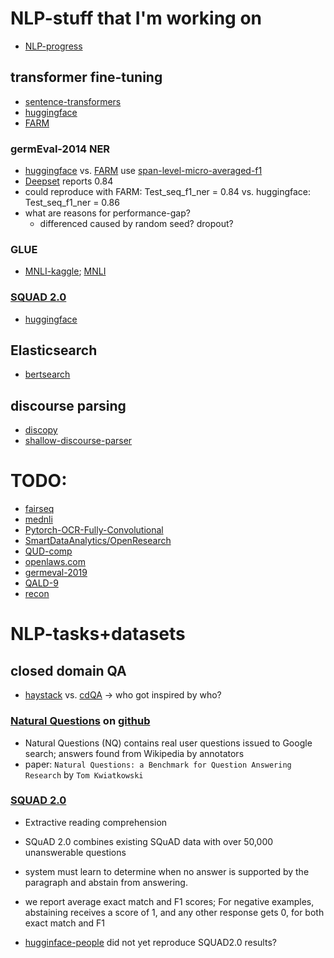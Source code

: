 # NLP-stuff that I'm working on
* [NLP-progress](https://github.com/sebastianruder/NLP-progress)

## transformer fine-tuning
* [sentence-transformers](https://github.com/UKPLab/sentence-transformers)
* [huggingface](https://github.com/huggingface/transformers)
* [FARM](https://github.com/deepset-ai/FARM)

### germEval-2014 NER 
* [huggingface](https://github.com/huggingface/transformers/blob/7296f1010b6faaf3b1fb409bc5a9ebadcea51973/examples/run_ner.py#L28) vs. [FARM](https://github.com/deepset-ai/FARM/blob/7b60e4ea12c82185196bd6de9c33baeefe8bd75b/farm/metrics.py#L5) use [span-level-micro-averaged-f1](https://github.com/chakki-works/seqeval/blob/445d99798f6969f606dbf5978d936d5a8b33bbd1/seqeval/metrics/sequence_labeling.py#L116)
* [Deepset](https://deepset.ai/german-bert) reports 0.84
* could reproduce with FARM: Test_seq_f1_ner = 0.84 vs. huggingface: Test_seq_f1_ner =  0.86
* what are reasons for performance-gap?
    * differenced caused by random seed? dropout?
    
### GLUE
* [MNLI-kaggle](https://inclass.kaggle.com/c/multinli-matched-open-evaluation/data); [MNLI](https://www.nyu.edu/projects/bowman/multinli/)
### [SQUAD 2.0](https://rajpurkar.github.io/SQuAD-explorer)

* [huggingface](https://huggingface.co/transformers/examples.html#squad)

## Elasticsearch
* [bertsearch](https://github.com/Hironsan/bertsearch)

## discourse parsing
* [discopy](https://github.com/rknaebel/discopy)
* [shallow-discourse-parser](https://github.com/atreyasha/shallow-discourse-parser)

# TODO: 
* [fairseq](https://github.com/pytorch/fairseq)
* [mednli](https://github.com/jgc128/mednli)
* [Pytorch-OCR-Fully-Convolutional](https://github.com/lysecret2/Pytorch-OCR-Fully-Convolutional)
* [SmartDataAnalytics/OpenResearch](https://github.com/SmartDataAnalytics/OpenResearch)
* [QUD-comp](https://github.com/QUD-comp/QUD-comp)
* [openlaws.com](https://openlaws.com/home)
* [germeval-2019](https://www.inf.uni-hamburg.de/en/inst/ab/lt/resources/data/germeval-2019-hmc.html)
* [QALD-9](http://2018.nliwod.org/challenge)
* [recon](https://github.com/DFKI-NLP/recon)

# NLP-tasks+datasets

## closed domain QA
* [haystack](https://github.com/deepset-ai/haystack) vs. [cdQA](https://github.com/cdqa-suite/cdQA#Evaluating-models) -> who got inspired by who?

### [Natural Questions](https://ai.google.com/research/NaturalQuestions/dataset) on [github](https://github.com/google-research-datasets/natural-questions)
* Natural Questions (NQ) contains real user questions issued to Google search; answers found from Wikipedia by annotators
* paper: `Natural Questions: a Benchmark for Question Answering Research` by `Tom Kwiatkowski`

### [SQUAD 2.0](https://rajpurkar.github.io/SQuAD-explorer/)
* Extractive reading comprehension
* SQuAD 2.0 combines existing SQuAD data with over 50,000 unanswerable questions 
* system must learn to determine when no answer is supported by the paragraph and abstain from answering.
* we report average exact match and F1 scores; For negative examples, abstaining receives a score of 1, and any other response gets 0, for both exact match and F1

* [hugginface-people](https://github.com/huggingface/transformers/issues/947) did not yet reproduce SQUAD2.0 results?